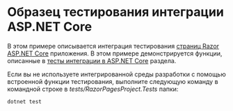 # <a name="aspnet-core-integration-testing-sample"></a>Образец тестирования интеграции ASP.NET Core

В этом примере описывается интеграция тестирования [страниц Razor ASP.NET Core](https://docs.microsoft.com/aspnet/core/mvc/razor-pages) приложения. В этом примере демонстрируется функции, описанные в [тесты интеграции в ASP.NET Core](https://docs.microsoft.com/aspnet/core/test/integration-tests) раздела.

Если вы не используете интегрированной среды разработки с помощью встроенной функции тестирования, выполните следующую команду в командной строке в *tests/RazorPagesProject.Tests* папки:

```console
dotnet test
```
